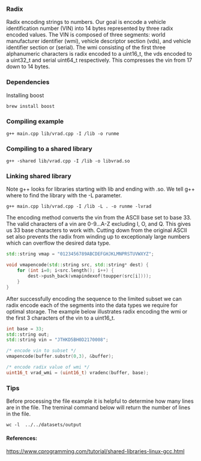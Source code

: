 ### Radix
Radix encoding strings to numbers.
Our goal is encode a vehicle identification number (VIN) into 14 bytes represented by three radix encoded values. The VIN is composed of three segments: world manufacturer identifier (wmi), vehicle descriptor section (vds), and vehicle identifier section or (serial). The wmi consisting of the first three alphanumeric characters is radix encoded to a uint16_t, the vds encoded to a uint32_t and serial uint64_t respectively. This compresses the vin from 17 down to 14 bytes.

### Dependencies
Installing boost
```console
brew install boost
```

### Compiling example

```console
g++ main.cpp lib/vrad.cpp -I /lib -o runme
```

### Compiling to a shared library
```console
g++ -shared lib/vrad.cpp -I /lib -o libvrad.so
```

### Linking shared library
Note g++ looks for libraries starting with lib and ending with .so. We tell 
g++ where to find the library with the -L parameter.
```console
g++ main.cpp lib/vrad.cpp -I /lib -L . -o runme -lvrad
```


 

The encoding method converts the vin from the ASCII base set to base 33. The valid characters of a vin are 0-9...A-Z excluding I, O, and Q. This gives us 33 base characters to work with. Cutting down from the original ASCII set also prevents the radix from winding up to exceptionaly large numbers which can overflow the desired data type.
```c++
std::string vmap = "0123456789ABCDEFGHJKLMNPRSTUVWXYZ";

void vmapencode(std::string src, std::string* dest) {
    for (int i=0; i<src.length(); i++) {
        dest->push_back(vmapindexof(toupper(src[i])));
    }
}
```
After successfully encoding the sequence to the limited subset we can radix encode each of the segments into the data types we require for optimal storage. The example below illustrates radix encoding the wmi or the first 3 characters of the vin to a uint16_t.
```c++
int base = 33;
std::string out;
std::string vin = "JTHKD5BH0D2170008";

/* encode vin to subset */
vmapencode(buffer.substr(0,3), &buffer);

/* encode radix value of wmi */
uint16_t vrad_wmi = (uint16_t) vradenc(buffer, base);
```

### Tips
Before processing the file example it is helpful to determine how many lines are in the file. The treminal command below will return the number of lines in the file.
```console
wc -l  ../../datasets/output
```

#### References:
https://www.cprogramming.com/tutorial/shared-libraries-linux-gcc.html